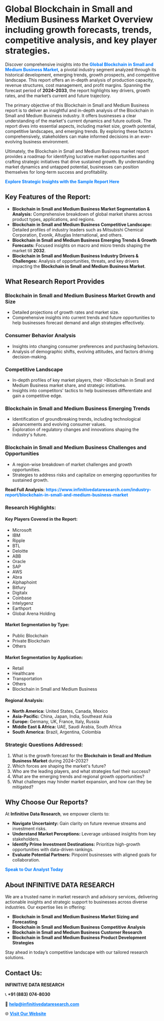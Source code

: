 <h1>Global Blockchain in Small and Medium Business Market Overview including growth forecasts, trends, competitive analysis, and key player strategies.</h1>
<p>
Discover comprehensive insights into the 
<a href="https://www.infinitivedataresearch.com/industry-report/blockchain-in-small-and-medium-business-market" rel="dofollow" style="color: #007BFF; text-decoration: none;"><strong>Global Blockchain in Small and Medium Business Market</strong></a>, a pivotal industry segment analyzed through its historical development, emerging trends, growth prospects, and competitive landscape. This report offers an in-depth analysis of production capacity, revenue structures, cost management, and profit margins. Spanning the forecast period of <strong>2024–2033</strong>, the report highlights key drivers, growth rates, and the market’s current and future trajectory.
</p>
<p>
The primary objective of this Blockchain in Small and Medium Business report is to deliver an insightful and in-depth analysis of the Blockchain in Small and Medium Business industry. It offers businesses a clear understanding of the market's current dynamics and future outlook. The report dives into essential aspects, including market size, growth potential, competitive landscapes, and emerging trends. By exploring these factors comprehensively, stakeholders can make informed decisions in an ever-evolving business environment.
</p>
<p>
Ultimately, the Blockchain in Small and Medium Business market report provides a roadmap for identifying lucrative market opportunities and crafting strategic initiatives that drive sustained growth. By understanding market dynamics and untapped potential, businesses can position themselves for long-term success and profitability.
</p>
<p>
<a href="https://www.infinitivedataresearch.com/request-sample/reportId=111074" style="color: #007BFF; text-decoration: none;"><strong>Explore Strategic Insights with the Sample Report Here</strong></a>
</p>

<h2>Key Features of the Report:</h2>
<ul>
<li><strong>Blockchain in Small and Medium Business Market Segmentation & Analysis:</strong> Comprehensive breakdown of global market shares across product types, applications, and regions.</li>
<li><strong>Blockchain in Small and Medium Business Competitive Landscape:</strong> Detailed profiles of industry leaders such as Mitsubishi Chemical Corporation, Evonik, Altuglas International, and others.</li>
<li><strong>Blockchain in Small and Medium Business Emerging Trends & Growth Forecasts:</strong> Focused insights on macro and micro trends shaping the market till <strong>2032</strong>.</li>
<li><strong>Blockchain in Small and Medium Business Industry Drivers & Challenges:</strong> Analysis of opportunities, threats, and key drivers impacting the <strong>Blockchain in Small and Medium Business Market</strong>.</li>
</ul>

<h2>What Research Report Provides</h2>
<h3>Blockchain in Small and Medium Business Market Growth and Size</h3>
<ul>
<li>Detailed projections of growth rates and market size.</li>
<li>Comprehensive insights into current trends and future opportunities to help businesses forecast demand and align strategies effectively.</li>
</ul>

<h3>Consumer Behavior Analysis</h3>
<ul>
<li>Insights into changing consumer preferences and purchasing behaviors.</li>
<li>Analysis of demographic shifts, evolving attitudes, and factors driving decision-making.</li>
</ul>

<h3>Competitive Landscape</h3>
<ul>
<li>In-depth profiles of key market players, their >Blockchain in Small and Medium Business market share, and strategic initiatives.</li>
<li>Insights into competitors' tactics to help businesses differentiate and gain a competitive edge.</li>
</ul>

<h3>Blockchain in Small and Medium Business Emerging Trends</h3>
<ul>
<li>Identification of groundbreaking trends, including technological advancements and evolving consumer values.</li>
<li>Exploration of regulatory changes and innovations shaping the industry's future.</li>
</ul>

<h3>Blockchain in Small and Medium Business Challenges and Opportunities</h3>
<ul>
<li>A region-wise breakdown of market challenges and growth opportunities.</li>
<li>Strategies to address risks and capitalize on emerging opportunities for sustained growth.</li>
</ul>
<p><strong>Read Full Analysis:</strong> <a href="https://www.infinitivedataresearch.com/industry-report/blockchain-in-small-and-medium-business-market" rel="dofollow" style="color: #007BFF; text-decoration: none;"><strong>https://www.infinitivedataresearch.com/industry-report/blockchain-in-small-and-medium-business-market</strong></a></p>
<h3>Research Highlights:</h3>
<h4>Key Players Covered in the Report:</h4>
<ul><li>Microsoft</li><li>IBM</li><li>Ripple</li><li>BTL</li><li>Deloitte</li><li>ABB</li><li>Oracle</li><li>SAP</li><li>AWS</li><li>Abra</li><li>Alphaphoint</li><li>Bitfury</li><li>Digitalx</li><li>Coinbase</li><li>Intelygenz</li><li>Earthport</li><li>Global Arena Holding</li></ul>
<h4>Market Segmentation by Type:</h4>
<ul><li>Public Blockchain</li><li>Private Blockchain</li><li>Others</li></ul>
<h4>Market Segmentation by Application:</h4>
<ul><li>Retail</li><li>Healthcare</li><li>Transportation</li><li>Others</li><li>Blockchain in Small and Medium Business</li></ul>

<h4>Regional Analysis:</h4>
<ul>
<li><strong>North America:</strong> United States, Canada, Mexico</li>
<li><strong>Asia-Pacific:</strong> China, Japan, India, Southeast Asia</li>
<li><strong>Europe:</strong> Germany, UK, France, Italy, Russia</li>
<li><strong>Middle East & Africa:</strong> UAE, Saudi Arabia, South Africa</li>
<li><strong>South America:</strong> Brazil, Argentina, Colombia</li>
</ul>

<h3>Strategic Questions Addressed:</h3>
<ol>
<li>What is the growth forecast for the <strong>Blockchain in Small and Medium Business Market</strong> during 2024–2032?</li>
<li>Which forces are shaping the market's future?</li>
<li>Who are the leading players, and what strategies fuel their success?</li>
<li>What are the emerging trends and regional growth opportunities?</li>
<li>What challenges may hinder market expansion, and how can they be mitigated?</li>
</ol>

<h2>Why Choose Our Reports?</h2>
<p>At <strong>Infinitive Data Research</strong>, we empower clients to:</p>
<ul>
<li><strong>Navigate Uncertainty:</strong> Gain clarity on future revenue streams and investment risks.</li>
<li><strong>Understand Market Perceptions:</strong> Leverage unbiased insights from key stakeholders.</li>
<li><strong>Identify Prime Investment Destinations:</strong> Prioritize high-growth opportunities with data-driven rankings.</li>
<li><strong>Evaluate Potential Partners:</strong> Pinpoint businesses with aligned goals for collaboration.</li>
</ul>
<p><a href="https://www.infinitivedataresearch.com/industry-report/blockchain-in-small-and-medium-business-market" rel="dofollow" style="color: #007BFF; text-decoration: none;"><strong>Speak to Our Analyst Today</strong></a></p>

<h2>About INFINITIVE DATA RESEARCH</h2>
<p>We are a trusted name in market research and advisory services, delivering actionable insights and strategic support to businesses across diverse industries. Our expertise lies in offering:</p>
<ul>
<li><strong>Blockchain in Small and Medium Business Market Sizing and Forecasting</strong></li>
<li><strong>Blockchain in Small and Medium Business Competitive Analysis</strong></li>
<li><strong>Blockchain in Small and Medium Business Customer Research</strong></li>
<li><strong>Blockchain in Small and Medium Business Product Development Strategies</strong></li>
</ul>
<p>Stay ahead in today’s competitive landscape with our tailored research solutions.</p>

<h2>Contact Us:</h2>
<p><strong>INFINITIVE DATA RESEARCH</strong></p>
<p>📞 <strong>+91 (883) 074-8030</strong></p>
<p>📧 <strong><a href="mailto:help@infinitivedataresearch.com" style="color: #007BFF;">help@infinitivedataresearch.com</a></strong></p>
<p>🌐 <strong><a href="https://www.infinitivedataresearch.com" rel="dofollow" style="color: #007BFF;">Visit Our Website</a></strong></p>